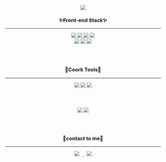 <div align="center">
<img src="https://capsule-render.vercel.app/api?type=waving&color=auto&height=250&section=header&text=Hello~I'm%20moosung&fontSize=60" />

<h3>✨Front-end Stack✨</h3>
<hr/>

<img src="https://img.shields.io/badge/HTML5-E34F26?style=flat&logo=HTML5&logoColor=white" />
<img src="https://img.shields.io/badge/CSS3-1572B6?style=flat&logo=CSS3&logoColor=white" />
<img src="https://img.shields.io/badge/JavaScript-F7DF1E?style=flat&logo=JavaScript&logoColor=white" />
<img src="https://img.shields.io/badge/React-61DAFB?style=flat&logo=React&logoColor=white" />
<br/>
<img src="https://img.shields.io/badge/styled-components-DB7093?style=flat&logo=styled-components&logoColor=white" />
<img src="https://img.shields.io/badge/Redux-764ABC?style=flat&logo=Redux&logoColor=white" />
<img src="https://img.shields.io/badge/Visual Studio Code-007ACC?style=flat&logo=Visual Studio Code&logoColor=white" />

<br/><br/>

<h3>🎉Coork Tools🎉</h3>
<hr/>

<img src="https://img.shields.io/badge/GitHub-181717?style=flat&logo=GitHub&logoColor=white" />
<img src="https://img.shields.io/badge/Figma-F24E1E?style=flat&logo=Figma&logoColor=white" />
<img src="https://img.shields.io/badge/Notion-000000?style=flat&logo=Notion&logoColor=white" />


<br/><br/>


<img src="https://github-readme-stats.vercel.app/api/top-langs/?username=lapmu&layout=compact">
<img src="https://github-readme-stats.vercel.app/api?username=lapmu&show_icons=true">


<br/><br/>

<h3>👏contact to me👏</h3>
<hr/>
<a href="mailto:antjdgkdl@gmail.com">
    <img 
        src="https://img.shields.io/badge/Gmail-d14836?style=flat-square&logo=Gmail&logoColor=white&link=mailto:quf8093@gmail.com"
        style="height : auto; margin-left : 10px; margin-right : 10px;"/>
</a>
<a href="https://mylearningcoding.tistory.com/">
    <img 
        src="http://img.shields.io/badge/Tistory-000000?style=flat&logo=Tistory&link=https://mylearningcoding.tistory.com/"
        style="height : auto; margin-left : 10px; margin-right : 10px;"/>
</a>
</div>
